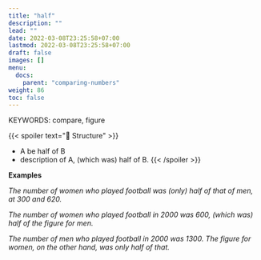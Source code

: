 ```yaml
---
title: "half"
description: ""
lead: ""
date: 2022-03-08T23:25:58+07:00
lastmod: 2022-03-08T23:25:58+07:00
draft: false
images: []
menu:
  docs:
    parent: "comparing-numbers"
weight: 86
toc: false
---
```


KEYWORDS: compare, figure

{{< spoiler text="🌱 Structure" >}}

- A be half of B
- description of A, (which was) half of B.
  {{< /spoiler >}}

**Examples**

_The number of women who played football was (only) half of that of men, at 300 and 620._

_The number of women who played football in 2000 was 600, (which was) half of the figure for men._

_The number of men who played football in 2000 was 1300. The figure for women, on the other hand, was only half of that._
